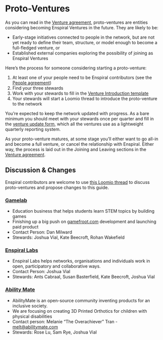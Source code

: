 # Proto-Ventures

As you can read in the [Venture agreement](https://github.com/enspiral/handbook/tree/d3234f4c1fe3afc87e5231beeb2d3926aee696d2/agreements/venture.html), proto-ventures are entities considering becoming Enspiral Ventures in the future. They are likely to be:

* Early-stage initiatives connected to people in the network, but are not yet ready to define their team, structure, or model enough to become a full-fledged venture, or
* Established external companies exploring the possibility of joining as Enspiral Ventures

Here’s the process for someone considering starting a proto-venture:

1. At least one of your people need to be Enspiral contributors (see the [People agreement](https://github.com/enspiral/handbook/tree/d3234f4c1fe3afc87e5231beeb2d3926aee696d2/agreements/people.html))
2. Find your three stewards
3. Work with your stewards to fill in the [Venture Introduction template](https://github.com/enspiral/handbook/tree/d3234f4c1fe3afc87e5231beeb2d3926aee696d2/venture\_introduction\_template.html)
4. Your stewards will start a Loomio thread to introduce the proto-venture to the network

You’re expected to keep the network updated with progress. As a bare minimum you should meet with your stewards once per quarter and fill in the [venture update form](https://docs.google.com/forms/d/11Oz-HM1Wt8CbzxZpzGmjjFcd-sp9vahoqcLuL3UysT4/viewform), which all the ventures use as a lightweight quarterly reporting system.

As your proto-venture matures, at some stage you’ll either want to go all-in and become a full venture, or cancel the relationship with Enspiral. Either way, the process is laid out in the Joining and Leaving sections in the [Venture agreement](https://github.com/enspiral/handbook/tree/d3234f4c1fe3afc87e5231beeb2d3926aee696d2/agreements/venture.html).

## Discussion & Changes

Enspiral contributors are welcome to use [this Loomio thread](https://www.loomio.org/d/KJgmNYBa/) to discuss proto-ventures and propose changes to this guide.

### [Gamelab](gamelab.md)

* Education business that helps students learn STEM topics by building games
* Finishing up a big push on [gamefroot.com](http://gamefroot.com) development and launching paid product
* Contact Person: Dan Milward
* Stewards: Joshua Vial, Kate Beecroft, Rohan Wakefield

### [Enspiral Labs](enspiral-labs.md)

* Enspiral Labs helps networks, organisations and individuals work in open, participatory and collaborative ways.
* Contact Person: Joshua Vial
* Stewards: Ants Cabraal, Susan Basterfield, Kate Beecroft, Joshua Vial

### [Ability Mate](ability-mate.md)

* AbilityMate is an open-source community inventing products for an inclusive society.
* We are focusing on creating 3D Printed Orthotics for children with physical disabilities
* Contact person: Melanie “The Overachiever” Tran - [melt@abilitymate.com](https://github.com/enspiral/handbook/tree/d3234f4c1fe3afc87e5231beeb2d3926aee696d2/melt@abilitymate.com)
* Stewards: Rose Lu, Sam Rye, Joshua Vial
